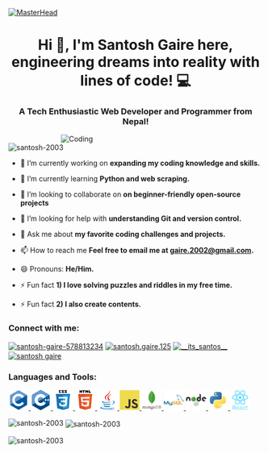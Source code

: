 [![MasterHead](https://www.wingstechsolutions.com/wp-content/uploads/2022/03/full-stack-development.gif)](https://github.com/santosh-2003)
<h1 align="center">Hi 👋, I'm Santosh Gaire here, engineering dreams into reality with lines of code! 💻</h1>
<h3 align="center">A Tech Enthusiastic Web Developer and Programmer from Nepal!</h3>
<img align="right" alt="Coding" width="400" src="https://camo.githubusercontent.com/5ddf73ad3a205111cf8c686f687fc216c2946a75005718c8da5b837ad9de78c9/68747470733a2f2f7468756d62732e6766796361742e636f6d2f4576696c4e657874446576696c666973682d736d616c6c2e676966" />

<p align="left"> <img src="https://komarev.com/ghpvc/?username=santosh-2003&label=Profile%20views&color=0e75b6&style=flat" alt="santosh-2003" /> </p>

- 🔭 I’m currently working on **expanding my coding knowledge and skills.**

- 🌱 I’m currently learning **Python and web scraping.**

- 👯 I’m looking to collaborate on **on beginner-friendly open-source projects**

- 🤝 I’m looking for help with **understanding Git and version control.**

- 💬 Ask me about **my favorite coding challenges and projects.**

- 📫 How to reach me **Feel free to email me at gaire.2002@gmail.com.**

- 😄 Pronouns: **He/Him.**

- ⚡ Fun fact **1) I love solving puzzles and riddles in my free time.**
  
- ⚡ Fun fact **2) I also create contents.**


<h3 align="left">Connect with me:</h3>
<p align="left">
<a href="https://linkedin.com/in/santosh-gaire-578813234" target="blank"><img align="center" src="https://raw.githubusercontent.com/rahuldkjain/github-profile-readme-generator/master/src/images/icons/Social/linked-in-alt.svg" alt="santosh-gaire-578813234" height="30" width="40" /></a>
<a href="https://fb.com/santosh.gaire.125" target="blank"><img align="center" src="https://raw.githubusercontent.com/rahuldkjain/github-profile-readme-generator/master/src/images/icons/Social/facebook.svg" alt="santosh.gaire.125" height="30" width="40" /></a>
<a href="https://instagram.com/__its_santos__" target="blank"><img align="center" src="https://raw.githubusercontent.com/rahuldkjain/github-profile-readme-generator/master/src/images/icons/Social/instagram.svg" alt="__its_santos__" height="30" width="40" /></a>
<a href="https://www.youtube.com/c/santosh gaire" target="blank"><img align="center" src="https://raw.githubusercontent.com/rahuldkjain/github-profile-readme-generator/master/src/images/icons/Social/youtube.svg" alt="santosh gaire" height="30" width="40" /></a>
</p>

<h3 align="left">Languages and Tools:</h3>
<p align="left"> <a href="https://www.cprogramming.com/" target="_blank" rel="noreferrer"> <img src="https://raw.githubusercontent.com/devicons/devicon/master/icons/c/c-original.svg" alt="c" width="40" height="40"/> </a> <a href="https://www.w3schools.com/cpp/" target="_blank" rel="noreferrer"> <img src="https://raw.githubusercontent.com/devicons/devicon/master/icons/cplusplus/cplusplus-original.svg" alt="cplusplus" width="40" height="40"/> </a> <a href="https://www.w3schools.com/css/" target="_blank" rel="noreferrer"> <img src="https://raw.githubusercontent.com/devicons/devicon/master/icons/css3/css3-original-wordmark.svg" alt="css3" width="40" height="40"/> </a> <a href="https://www.w3.org/html/" target="_blank" rel="noreferrer"> <img src="https://raw.githubusercontent.com/devicons/devicon/master/icons/html5/html5-original-wordmark.svg" alt="html5" width="40" height="40"/> </a> <a href="https://www.java.com" target="_blank" rel="noreferrer"> <img src="https://raw.githubusercontent.com/devicons/devicon/master/icons/java/java-original.svg" alt="java" width="40" height="40"/> </a> <a href="https://developer.mozilla.org/en-US/docs/Web/JavaScript" target="_blank" rel="noreferrer"> <img src="https://raw.githubusercontent.com/devicons/devicon/master/icons/javascript/javascript-original.svg" alt="javascript" width="40" height="40"/> </a> <a href="https://www.mongodb.com/" target="_blank" rel="noreferrer"> <img src="https://raw.githubusercontent.com/devicons/devicon/master/icons/mongodb/mongodb-original-wordmark.svg" alt="mongodb" width="40" height="40"/> </a> <a href="https://www.mysql.com/" target="_blank" rel="noreferrer"> <img src="https://raw.githubusercontent.com/devicons/devicon/master/icons/mysql/mysql-original-wordmark.svg" alt="mysql" width="40" height="40"/> </a> <a href="https://nodejs.org" target="_blank" rel="noreferrer"> <img src="https://raw.githubusercontent.com/devicons/devicon/master/icons/nodejs/nodejs-original-wordmark.svg" alt="nodejs" width="40" height="40"/> </a> <a href="https://www.python.org" target="_blank" rel="noreferrer"> <img src="https://raw.githubusercontent.com/devicons/devicon/master/icons/python/python-original.svg" alt="python" width="40" height="40"/> </a> <a href="https://reactjs.org/" target="_blank" rel="noreferrer"> <img src="https://raw.githubusercontent.com/devicons/devicon/master/icons/react/react-original-wordmark.svg" alt="react" width="40" height="40"/> </a> </p>

<p><img align="left" src="https://github-readme-stats.vercel.app/api/top-langs?username=santosh-2003&show_icons=true&locale=en&layout=compact" alt="santosh-2003" /></p>

<p>&nbsp;<img align="center" src="https://github-readme-stats.vercel.app/api?username=santosh-2003&show_icons=true&locale=en" alt="santosh-2003" /></p>

<p><img align="center" src="https://github-readme-streak-stats.herokuapp.com/?user=santosh-2003&" alt="santosh-2003" /></p>
